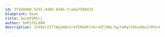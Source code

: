 ```yaml
---
id: 3f360800-5d15-4d00-8d4b-fcada7590d34
blueprint: book
title: Owi0FQPbrj
author: bHPyfEL80W
description: J249XrZ2flWgSWAhJrOfERmORlYHrnKF29BLYqyTwMqlVX6aGBu2r8PorD52r9N4JoXlbqCOYcd15wowB71FOJrof48NCUY9IbA2
---
```

